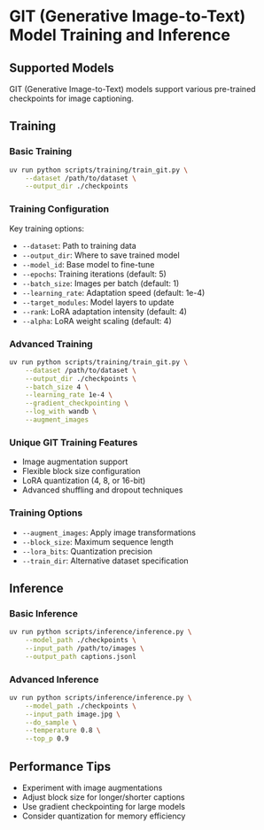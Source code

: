 # GIT (Generative Image-to-Text) Model Training and Inference

## Supported Models

GIT (Generative Image-to-Text) models support various pre-trained checkpoints for image captioning.

## Training

### Basic Training

```bash
uv run python scripts/training/train_git.py \
    --dataset /path/to/dataset \
    --output_dir ./checkpoints
```

### Training Configuration

Key training options:

- `--dataset`: Path to training data
- `--output_dir`: Where to save trained model
- `--model_id`: Base model to fine-tune
- `--epochs`: Training iterations (default: 5)
- `--batch_size`: Images per batch (default: 1)
- `--learning_rate`: Adaptation speed (default: 1e-4)
- `--target_modules`: Model layers to update
- `--rank`: LoRA adaptation intensity (default: 4)
- `--alpha`: LoRA weight scaling (default: 4)

### Advanced Training

```bash
uv run python scripts/training/train_git.py \
    --dataset /path/to/dataset \
    --output_dir ./checkpoints \
    --batch_size 4 \
    --learning_rate 1e-4 \
    --gradient_checkpointing \
    --log_with wandb \
    --augment_images
```

### Unique GIT Training Features

- Image augmentation support
- Flexible block size configuration
- LoRA quantization (4, 8, or 16-bit)
- Advanced shuffling and dropout techniques

### Training Options

- `--augment_images`: Apply image transformations
- `--block_size`: Maximum sequence length
- `--lora_bits`: Quantization precision
- `--train_dir`: Alternative dataset specification

## Inference

### Basic Inference

```bash
uv run python scripts/inference/inference.py \
    --model_path ./checkpoints \
    --input_path /path/to/images \
    --output_path captions.jsonl
```

### Advanced Inference

```bash
uv run python scripts/inference/inference.py \
    --model_path ./checkpoints \
    --input_path image.jpg \
    --do_sample \
    --temperature 0.8 \
    --top_p 0.9
```

## Performance Tips

- Experiment with image augmentations
- Adjust block size for longer/shorter captions
- Use gradient checkpointing for large models
- Consider quantization for memory efficiency
